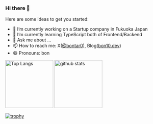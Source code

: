 ### Hi there 👋

Here are some ideas to get you started:

- 🔭 I’m currently working on a Startup company in Fukuoka Japan
- 🌱 I’m currently learning TypeScript both of Frontend/Backend
- 💬 Ask me about ...
- 📫 How to reach me: X([@bontar0](https://twitter.com/bontar0)), Blog([bon10.dev](https://www.bon10.dev))
- 😄 Pronouns: bon

<p align="left"> 
  <img alt="Top Langs" height="150px" src="https://github-readme-stats.vercel.app/api/top-langs/?username=bon10&layout=compact&show_icons=true&theme=onedark" />
  <img alt="github stats" height="150px" src="https://github-readme-stats.vercel.app/api?username=bon10&theme=onedark&show_icons=ture" />
</p>

[![trophy](https://github-profile-trophy.vercel.app/?username=bon10&theme=onedark)](https://github.com/ryo-ma/github-profile-trophy)
